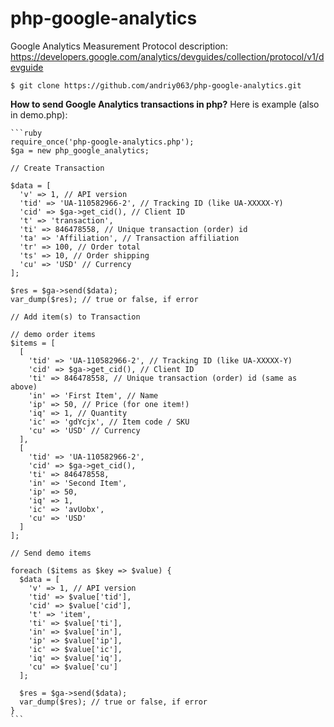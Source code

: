 # php-google-analytics
Google Analytics Measurement Protocol description:
https://developers.google.com/analytics/devguides/collection/protocol/v1/devguide

    $ git clone https://github.com/andriy063/php-google-analytics.git

**How to send Google Analytics transactions in php?**
Here is example (also in demo.php):


    ```ruby
    require_once('php-google-analytics.php');
    $ga = new php_google_analytics;
    
    // Create Transaction
    
    $data = [
      'v' => 1, // API version
      'tid' => 'UA-110582966-2', // Tracking ID (like UA-XXXXX-Y)
      'cid' => $ga->get_cid(), // Client ID
      't' => 'transaction',
      'ti' => 846478558, // Unique transaction (order) id
      'ta' => 'Affiliation', // Transaction affiliation
      'tr' => 100, // Order total
      'ts' => 10, // Order shipping
      'cu' => 'USD' // Currency
    ];
    
    $res = $ga->send($data);
    var_dump($res); // true or false, if error
    
    // Add item(s) to Transaction
    
    // demo order items
    $items = [
      [
        'tid' => 'UA-110582966-2', // Tracking ID (like UA-XXXXX-Y)
        'cid' => $ga->get_cid(), // Client ID
        'ti' => 846478558, // Unique transaction (order) id (same as above)
        'in' => 'First Item', // Name
        'ip' => 50, // Price (for one item!)
        'iq' => 1, // Quantity
        'ic' => 'gdYcjx', // Item code / SKU
        'cu' => 'USD' // Currency
      ],
      [
        'tid' => 'UA-110582966-2',
        'cid' => $ga->get_cid(),
        'ti' => 846478558,
        'in' => 'Second Item',
        'ip' => 50,
        'iq' => 1,
        'ic' => 'avUobx',
        'cu' => 'USD'
      ]
    ];
    
    // Send demo items
    
    foreach ($items as $key => $value) {
      $data = [
        'v' => 1, // API version
        'tid' => $value['tid'],
        'cid' => $value['cid'],
        't' => 'item',
        'ti' => $value['ti'],
        'in' => $value['in'],
        'ip' => $value['ip'],
        'ic' => $value['ic'],
        'iq' => $value['iq'],
        'cu' => $value['cu']
      ];
      
      $res = $ga->send($data);
      var_dump($res); // true or false, if error
    }
    ```
